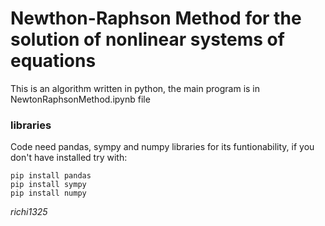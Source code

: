 # Newthon-Raphson Method for the solution of nonlinear systems of equations
This is an algorithm written in python, the main program is in NewtonRaphsonMethod.ipynb file

### libraries
Code need pandas, sympy and numpy libraries for its funtionability, if you don't have installed try with:

`pip install pandas`  
`pip install sympy`  
`pip install numpy`  

*richi1325*